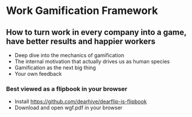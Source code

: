 # Work Gamification Framework

## How to turn work in every company into a game, have better results and happier workers

- Deep dive into the mechanics of gamification
- The internal motivation that actually drives us as human species
- Gamification as the next big thing
- Your own feedback

### Best viewed as a flipbook in your browser
- Install https://github.com/dearhive/dearflip-js-flipbook
- Download and open wgf.pdf in your browser
